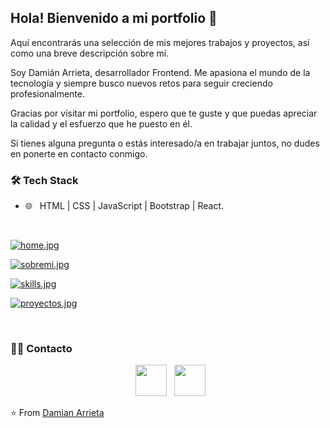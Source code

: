 <h2> Hola! Bienvenido a mi portfolio 👋</h2>

Aquí encontrarás una selección de mis mejores trabajos y proyectos, así como una breve descripción sobre mí.

Soy Damián Arrieta, desarrollador Frontend. Me apasiona el mundo de la tecnología y siempre busco nuevos retos para seguir creciendo profesionalmente.

Gracias por visitar mi portfolio, espero que te guste y que puedas apreciar la calidad y el esfuerzo que he puesto en él.

Si tienes alguna pregunta o estás interesado/a en trabajar juntos, no dudes en ponerte en contacto conmigo.

<h3>🛠 Tech Stack</h3>
 
- 🌐 &nbsp; HTML | CSS | JavaScript | Bootstrap | React.

<br>

[![home.jpg](https://i.postimg.cc/PqMrwW8b/home.jpg)](https://postimg.cc/p9pHNnCy)

[![sobremi.jpg](https://i.postimg.cc/rwX8Zn1C/sobremi.jpg)](https://postimg.cc/D86k8cY8)

[![skills.jpg](https://i.postimg.cc/wMn6pFSz/skills.jpg)](https://postimg.cc/QKkLgg8Y)

[![proyectos.jpg](https://i.postimg.cc/GhsLQwym/proyectos.jpg)](https://postimg.cc/0bP1k4nT)

</br>

<h3> 🤝🏻 Contacto </h3>

<p align="center">
&nbsp; <a href="https://www.linkedin.com/in/damian-arrieta/" target="_blank" rel="noopener noreferrer"><img src="https://postimg.cc/HrWJyBYK" width="50" /></a>
&nbsp; <a href="mailto:arrdamian@icloud.com" target="_blank" rel="noopener noreferrer"><img src="https://postimg.cc/8sjgjWgH"  width="50" /></a>
</p>

⭐️ From [Damian Arrieta](https://github.com/damian-arrieta/damian-arrieta)
